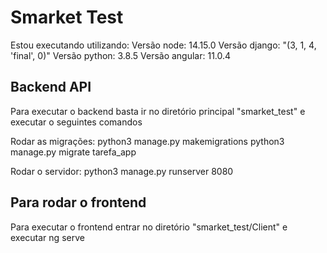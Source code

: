 # Smarket Test

Estou executando utilizando:
Versão node: 14.15.0
Versão django: "(3, 1, 4, 'final', 0)"
Versão python: 3.8.5
Versão angular: 11.0.4

## Backend API

Para executar o backend basta ir no diretório principal "smarket_test" e executar o seguintes comandos

Rodar as migrações:
python3 manage.py makemigrations
python3 manage.py migrate tarefa_app

Rodar o servidor:
python3 manage.py runserver 8080

## Para rodar o frontend

Para executar o frontend entrar no diretório "smarket_test/Client" e executar ng serve

